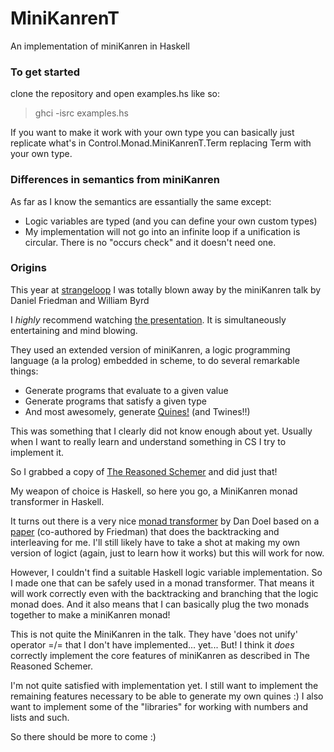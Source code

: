 MiniKanrenT
===========

An implementation of miniKanren in Haskell

### To get started
clone the repository and open examples.hs like so:

>  ghci -isrc examples.hs
  
If you want to make it work with your own type you can basically just replicate what's in Control.Monad.MiniKanrenT.Term replacing Term with your own type.

### Differences in semantics from miniKanren

As far as I know the semantics are essantially the same except:

 - Logic variables are typed (and you can define your own custom types)
 - My implementation will not go into an infinite loop if a unification is circular. There is no "occurs check" and it doesn't need one.

### Origins

This year at [strangeloop](https://thestrangeloop.com/)  I was totally blown away by the miniKanren talk by Daniel Friedman and William Byrd

I _highly_ recommend watching [the presentation](http://www.infoq.com/presentations/miniKanren). It is simultaneously entertaining and mind blowing.

They used an extended version of miniKanren, a logic programming language (a la prolog) embedded in scheme, to do several remarkable things:
 - Generate programs that evaluate to a given value
 - Generate programs that satisfy a given type
 - And most awesomely, generate [Quines!](http://en.wikipedia.org/wiki/Quine_(computing)) (and Twines!!)

This was something that I clearly did not know enough about yet.
Usually when I want to really learn and understand something in CS I try to implement it.

So I grabbed a copy of [The Reasoned Schemer](http://www.amazon.com/Reasoned-Schemer-Daniel-P-Friedman/dp/0262562146) and did just that!

My weapon of choice is Haskell, so here you go, a MiniKanren monad transformer in Haskell.

It turns out there is a very nice [monad transformer](http://hackage.haskell.org/package/logict) by Dan Doel based on a [paper](http://okmij.org/ftp/papers/LogicT.pdf) (co-authored by Friedman) that does the backtracking and interleaving for me.
I'll still likely have to take a shot at making my own version of logict (again, just to learn how it works) but this will work for now.

However, I couldn't find a suitable Haskell logic variable implementation. So I made one that can be safely used in a monad transformer. That means it will work correctly even with the backtracking and branching that the logic monad does. And it also means that I can basically plug the two monads together to make a miniKanren monad!


This is not quite the MiniKanren in the talk. They have 'does not unify' operator =/=  that I don't have implemented... yet...
But! I think it _does_ correctly implement the core features of miniKanren as described in The Reasoned Schemer.


I'm not quite satisfied with implementation yet. I still want to implement the remaining features necessary to be able to generate my own quines :)
I also want to implement some of the "libraries" for working with numbers and lists and such. 

So there should be more to come :)
